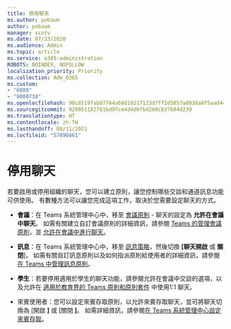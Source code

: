 ```yaml
---
title: 停用聊天
ms.author: pebaum
author: pebaum
manager: scotv
ms.date: 07/23/2020
ms.audience: Admin
ms.topic: article
ms.service: o365-administration
ROBOTS: NOINDEX, NOFOLLOW
localization_priority: Priority
ms.collection: Adm_O365
ms.custom:
- "6889"
- "9000738"
ms.openlocfilehash: 90c85197ab97764a68d10217123d7ff2d5857a8038a8f5aad44c0992063e4ef8
ms.sourcegitcommit: 920051182781bd97ce4d4d6fbd268cb37b84d239
ms.translationtype: HT
ms.contentlocale: zh-TW
ms.lasthandoff: 08/11/2021
ms.locfileid: "57890461"
---
```

# <a name="disable-chat"></a>停用聊天

若要啟用或停用組織的聊天，您可以建立原則，讓您控制哪些交談和通道訊息功能可供使用。 有數種方法可以讓您完成這項工作，取決於您需要設定聊天的方式。

- **會議**：在 Teams 系統管理中心中，移至 [會議原則](https://admin.teams.microsoft.com/) - 聊天的設定為 **允許在會議中聊天**。 如需有關建立自訂會議原則的詳細資訊，請參閱 [Teams 的管理會議原則](https://docs.microsoft.com/microsoftteams/meeting-policies-in-teams)，並 [允許在會議中進行聊天](https://docs.microsoft.com/microsoftteams/meeting-policies-in-teams#allow-chat-in-meetings)。

- **訊息**：在 Teams 系統管理中心中，移至 [訊息策略](https://admin.teams.microsoft.com/)，然後切換 **[聊天開啟** 或 **關閉**]。 如需有關自訂訊息原則以及如何指派原則給使用者的詳細資訊，請參閱[在 Teams 中管理訊息原則](https://docs.microsoft.com/microsoftteams/messaging-policies-in-teams)。

- **學生**：若要停用適用於學生的聊天功能，請參閱允許在會議中交談的選項，以及允許在 [適用於教育界的 Teams 原則和原則套件](https://docs.microsoft.com/microsoftteams/policy-packages-edu) 中使用1:1 聊天。

- 來賓使用者：您可以設定來賓存取原則，以允許來賓存取聊天，並可將聊天切換為 [開啟 **]** 或 [關閉 **]**。 如需詳細資訊，請參閱[在 Teams 系統管理中心設定來賓存取](https://docs.microsoft.com/microsoftteams/set-up-guests#configure-guest-access-in-the-teams-admin-center)。





